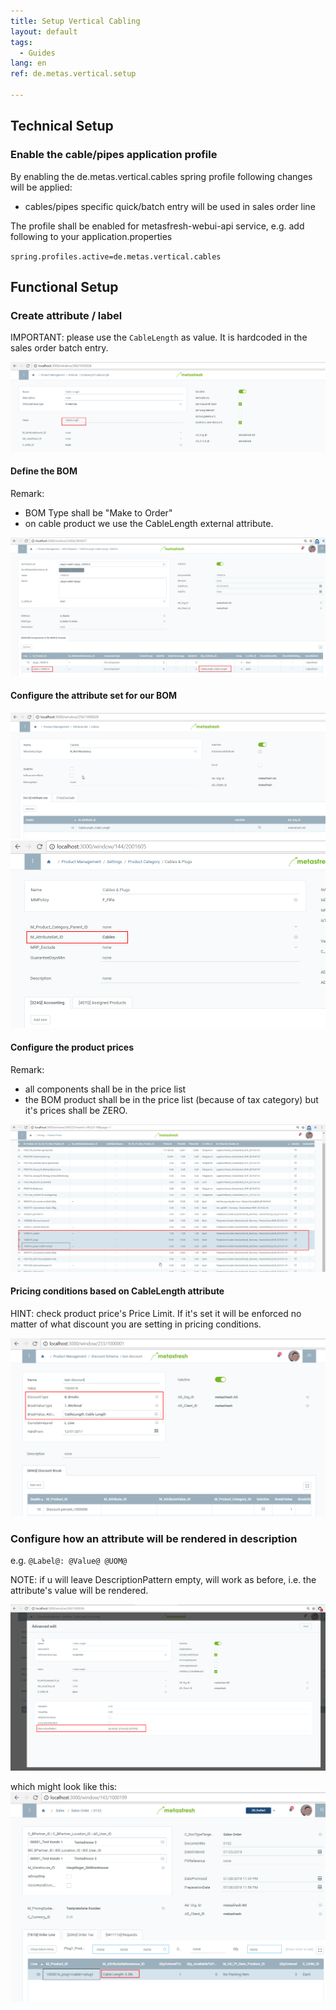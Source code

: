 ```yaml
---
title: Setup Vertical Cabling
layout: default
tags:
  - Guides
lang: en
ref: de.metas.vertical.setup

---
```



## Technical Setup

### Enable the cable/pipes application profile

By enabling the de.metas.vertical.cables spring profile following changes will be applied:
- cables/pipes specific quick/batch entry will be used in sales order line

The profile shall be enabled for metasfresh-webui-api service, e.g. add following to your application.properties

`spring.profiles.active=de.metas.vertical.cables`

## Functional Setup

### Create attribute / label

IMPORTANT: please use the `CableLength` as value.
It is hardcoded in the sales order batch entry.

![image](assets/43263279-7c20cb86-90eb-11e8-897c-24080ba627fd.png)

#### Define the BOM
Remark:
* BOM Type shall be "Make to Order"
* on cable product we use the CableLength external attribute.

![image](assets/43263333-a86ad196-90eb-11e8-80cd-2c4c34586528.png)

#### Configure the attribute set for our BOM
![image](assets/43263378-c9a924a2-90eb-11e8-8db0-00bb7d41d21b.png)
![image](assets/43263409-e3fc4230-90eb-11e8-8e0a-7dae0304762e.png)


#### Configure the product prices
Remark:
* all components shall be in the price list
* the BOM product shall be in the price list (because of tax category) but it's prices shall be ZERO.

![image](assets/43263481-1169d3ea-90ec-11e8-80c1-fbfa5c19c293.png)


#### Pricing conditions based on CableLength attribute
HINT: check product price's Price Limit. If it's set it will be enforced no matter of what discount you are setting in pricing conditions.

![image](assets/43308846-8e64da3a-918b-11e8-9b48-7228ae91d52d.png)

### Configure how an attribute will be rendered in description
e.g. `@Label@: @Value@ @UOM@`

NOTE: if u will leave DescriptionPattern empty, will work as before, i.e. the attribute's value will be rendered.

![image](assets/43320566-8dcbd1e8-91b1-11e8-94d9-a193c0575afd.png)


which might look like this:
![image](assets/43320597-a7f8d2a0-91b1-11e8-9445-71355e2b1f73.png)
